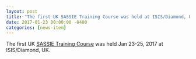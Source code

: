 ```yaml
---
layout: post
title: "The first UK SASSIE Training Course was held at ISIS/Diamond, UK"
date: 2017-01-23 00:00:00 -0400
categories: [news-item]
---
```

The first UK [SASSIE Training Course](/_meetings/2017-01-23-Cosener-House.md) was held Jan 23-25, 2017 at ISIS/Diamond, UK.